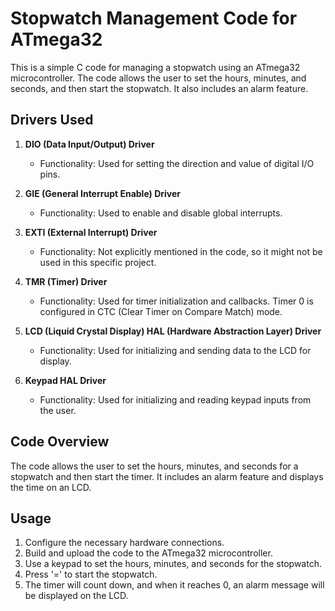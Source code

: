# Stopwatch Management Code for ATmega32

This is a simple C code for managing a stopwatch using an ATmega32 microcontroller. The code allows the user to set the hours, minutes, and seconds, and then start the stopwatch. It also includes an alarm feature.

## Drivers Used

1. **DIO (Data Input/Output) Driver**
   - Functionality: Used for setting the direction and value of digital I/O pins.

2. **GIE (General Interrupt Enable) Driver**
   - Functionality: Used to enable and disable global interrupts.

3. **EXTI (External Interrupt) Driver**
   - Functionality: Not explicitly mentioned in the code, so it might not be used in this specific project.

5. **TMR (Timer) Driver**
   - Functionality: Used for timer initialization and callbacks. Timer 0 is configured in CTC (Clear Timer on Compare Match) mode.

7. **LCD (Liquid Crystal Display) HAL (Hardware Abstraction Layer) Driver**
   - Functionality: Used for initializing and sending data to the LCD for display.

9. **Keypad HAL Driver**
   - Functionality: Used for initializing and reading keypad inputs from the user.

## Code Overview

The code allows the user to set the hours, minutes, and seconds for a stopwatch and then start the timer. It includes an alarm feature and displays the time on an LCD.

## Usage

1. Configure the necessary hardware connections.
2. Build and upload the code to the ATmega32 microcontroller.
3. Use a keypad to set the hours, minutes, and seconds for the stopwatch.
4. Press '=' to start the stopwatch.
5. The timer will count down, and when it reaches 0, an alarm message will be displayed on the LCD.
